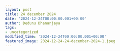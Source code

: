 ```yaml
---
layout: post
title: 24 december 2024
date: '2024-12-24T00:00:00.001+00:00'
author: Dedunu Dhananjaya
tags:
- uncategorized
modified_time: '2024-12-24T00:00:00.001+00:00'
featured_image: 2024-12-24-24-december-2024-1.jpeg
---
```


